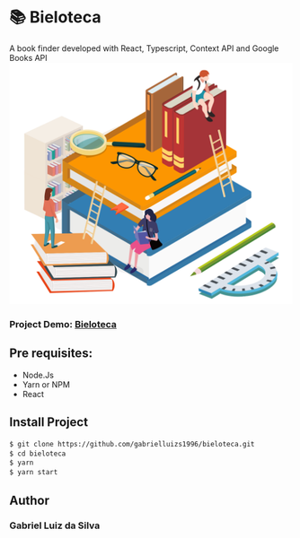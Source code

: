 # :books: Bieloteca
A book finder developed with React, Typescript, Context API and Google Books API
![GitHub Logo](/src/assets/images/books.png)

### Project Demo: [Bieloteca](https://bieloteca.vercel.app/)

## Pre requisites:
* Node.Js
* Yarn or NPM
* React

## Install Project
```sh
$ git clone https://github.com/gabrielluizs1996/bieloteca.git
$ cd bieloteca
$ yarn
$ yarn start
```
## Author
### Gabriel Luiz da Silva
